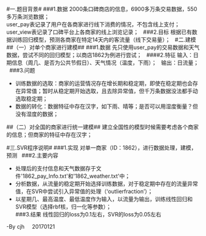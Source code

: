 #一.题目背景#
###1.数据
2000条口碑商店的信息，6900多万条交易数据，550多万条浏览数据；  
user_pay表记录了用户在各商家进行线下消费的情况，不包含线上支付；    
user_view表记录了口碑平台上各商家的线上浏览记录；  
###2.目标
根据已有数据训练回归模型，预测各商家在特定14天内的客流量（线下交易量）；   
#二.建模
##（一）对单个商家进行建模##
###1.数据
先只使用user_pay的交易数据和天气数据，尝试不同的回归模型；以商店1862为例进行尝试；   
####2.特征
输入：日期信息（周几、是否为公共节假日）、天气情况（温度，下雨）；   
输出：日流量；   
###3.问题
* 训练数据的选取：商家的运营情况存在增长期和稳定期，即使在稳定期也会存在异常值；暂时从稳定期开始选取，且去除异常值，但千万条数据没法都手动选取稳定期；     
* 数据的转化：数据特征中存在汉字，如下雨、晴等；是否可以用湿度衡量？但没有湿度的数据；

##（二）对全国的商家进行统一建模##
建立全国性的模型时候需要考虑各个商家的信息；但商家的特征中存在汉字；  

#三.SVR程序说明#
###1.实现
对单一商家（ID：1862），进行数据处理，建模，预测   
###2.主要内容
+ 处理后的支付信息和天气数据存于文件'1862_pay_Info.txt'和'1862_weather.txt'中；   
+ 分析数据，从流量的稳定期开始选择训练数据，对于稳定期中存在的流量异常值，在SVR中尝试引入异常值的处理（‘outlierfraction’）；  
+ 以星期几、最高温度、最低温度作为输入，以流量为输出，训练线性回归和SVR模型（选择rbf核，归一化等参数）；  
###3.结果
线性回归的loss为0.1左右，SVR的loss为0.05左右    

-By cjh    
20170121
